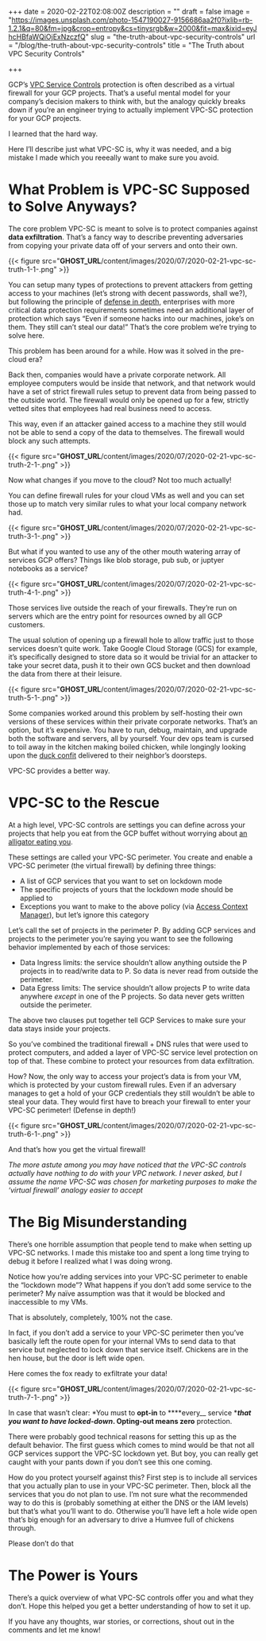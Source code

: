 +++
date = 2020-02-22T02:08:00Z
description = ""
draft = false
image = "https://images.unsplash.com/photo-1547190027-9156686aa2f0?ixlib=rb-1.2.1&q=80&fm=jpg&crop=entropy&cs=tinysrgb&w=2000&fit=max&ixid=eyJhcHBfaWQiOjExNzczfQ"
slug = "the-truth-about-vpc-security-controls"
url = "/blog/the-truth-about-vpc-security-controls"
title = "The Truth about VPC Security Controls"

+++


GCP’s [VPC Service Controls](https://cloud.google.com/vpc-service-controls) protection is often described as a virtual firewall for your GCP projects. That’s a useful mental model for your company’s decision makers to think with, but the analogy quickly breaks down if you’re an engineer trying to actually implement VPC-SC protection for your GCP projects.

I learned that the hard way.

Here I’ll describe just what VPC-SC is, why it was needed, and a big mistake I made which you reeeally want to make sure you avoid.

# What Problem is VPC-SC Supposed to Solve Anyways?

The core problem VPC-SC is meant to solve is to protect companies against ****data exfiltration****. That’s a fancy way to describe preventing adversaries from copying your private data off of your servers and onto their own.

{{< figure src="__GHOST_URL__/content/images/2020/07/2020-02-21-vpc-sc-truth-1-1-.png" >}}

You can setup many types of protections to prevent attackers from getting access to your machines (let’s strong with decent passwords, shall we?), but following the principle of [defense in depth](https://www.imperva.com/learn/application-security/defense-in-depth/), enterprises with more critical data protection requirements sometimes need an additional layer of protection which says “Even if someone hacks into our machines, joke’s on them. They still can’t steal our data!” That’s the core problem we’re trying to solve here.

This problem has been around for a while. How was it solved in the pre-cloud era?

Back then, companies would have a private corporate network. All employee computers would be inside that network, and that network would have a set of strict firewall rules setup to prevent data from being passed to the outside world. The firewall would only be opened up for a few, strictly vetted sites that employees had real business need to access.

This way, even if an attacker gained access to a machine they still would not be able to send a copy of the data to themselves. The firewall would block any such attempts.

{{< figure src="__GHOST_URL__/content/images/2020/07/2020-02-21-vpc-sc-truth-2-1-.png" >}}

Now what changes if you move to the cloud? Not too much actually!

You can define firewall rules for your cloud VMs as well and you can set those up to match very similar rules to what your local company network had.

{{< figure src="__GHOST_URL__/content/images/2020/07/2020-02-21-vpc-sc-truth-3-1-.png" >}}

But what if you wanted to use any of the other mouth watering array of services GCP offers? Things like blob storage, pub sub, or juptyer notebooks as a service?

{{< figure src="__GHOST_URL__/content/images/2020/07/2020-02-21-vpc-sc-truth-4-1-.png" >}}

Those services live outside the reach of your firewalls. They’re run on servers which are the entry point for resources owned by all GCP customers.

The usual solution of opening up a firewall hole to allow traffic just to those services doesn’t quite work. Take Google Cloud Storage (GCS) for example, it’s specifically designed to store data so it would be trivial for an attacker to take your secret data, push it to their own GCS bucket and then download the data from there at their leisure.

{{< figure src="__GHOST_URL__/content/images/2020/07/2020-02-21-vpc-sc-truth-5-1-.png" >}}

Some companies worked around this problem by self-hosting their own versions of these services within their private corporate networks. That’s an option, but it’s expensive. You have to run, debug, maintain, and upgrade both the software and servers, all by yourself. Your dev ops team is cursed to toil away in the kitchen making boiled chicken, while longingly looking upon the [duck confit](https://images.app.goo.gl/KedFe6Tui7kKR7cc7) delivered to their neighbor’s doorsteps.

VPC-SC provides a better way.

# VPC-SC to the Rescue

At a high level, VPC-SC controls are settings you can define across your projects that help you eat from the GCP buffet without worrying about [an alligator eating you](https://youtu.be/YbFnrkeH7IA?t=11).

These settings are called your VPC-SC perimeter. You create and enable a VPC-SC perimeter (the virtual firewall) by defining three things:

* A list of GCP services that you want to set on lockdown mode
* The specific projects of yours that the lockdown mode should be applied to
* Exceptions you want to make to the above policy (via [Access Context Manager](https://cloud.google.com/access-context-manager/docs)), but let’s ignore this category

Let’s call the set of projects in the perimeter P. By adding GCP services and projects to the perimeter you’re saying you want to see the following behavior implemented by each of those services:

* Data Ingress limits: the service shouldn’t allow anything outside the P projects in to read/write data to P. So data is never read from outside the perimeter.
* Data Egress limits: The service shouldn’t allow projects P to write data anywhere _except_ in one of the P projects. So data never gets written outside the perimeter.

The above two clauses put together tell GCP Services to make sure your data stays inside your projects.

So you’ve combined the traditional firewall + DNS rules that were used to protect computers, and added a layer of VPC-SC service level protection on top of that. These combine to protect your resources from data exfiltration.

How? Now, the only way to access your project’s data is from your VM, which is protected by your custom firewall rules. Even if an adversary manages to get a hold of your GCP credentials they still wouldn’t be able to steal your data. They would first have to breach your firewall to enter your VPC-SC perimeter! (Defense in depth!)

{{< figure src="__GHOST_URL__/content/images/2020/07/2020-02-21-vpc-sc-truth-6-1-.png" >}}

And that’s how you get the virtual firewall!

_The more astute among you may have noticed that the VPC-SC controls actually have nothing to do with your VPC network. I never asked, but I assume the name VPC-SC was chosen for marketing purposes to make the ‘virtual firewall’ analogy easier to accept_

# The Big Misunderstanding

There’s one horrible assumption that people tend to make when setting up VPC-SC networks. I made this mistake too and spent a long time trying to debug it before I realized what I was doing wrong.

Notice how you’re adding services into your VPC-SC perimeter to enable the “lockdown mode”? What happens if you don’t add some service to the perimeter? My naïve assumption was that it would be blocked and inaccessible to my VMs.

That is absolutely, completely, 100% not the case.

In fact, if you don’t add a service to your VPC-SC perimeter then you’ve basically left the route open for your internal VMs to send data to that service but neglected to lock down that service itself. Chickens are in the hen house, but the door is left wide open.

Here comes the fox ready to exfiltrate your data!

{{< figure src="__GHOST_URL__/content/images/2020/07/2020-02-21-vpc-sc-truth-7-1-.png" >}}

In case that wasn’t clear: *You must to ****opt-in**** to ****every__ service ***_that you want to have locked-down_. Opting-out means **zero**** protection.

There were probably good technical reasons for setting this up as the default behavior. The first guess which comes to mind would be that not all GCP services support the VPC-SC lockdown yet. But boy, you can really get caught with your pants down if you don’t see this one coming.

How do you protect yourself against this? First step is to include all services that you actually plan to use in your VPC-SC perimeter. Then, block all the services that you do not plan to use. I’m not sure what the recommended way to do this is (probably something at either the DNS or the IAM levels) but that’s what you’ll want to do. Otherwise you’ll have left a hole wide open that’s big enough for an adversary to drive a Humvee full of chickens through.

Please don’t do that

# The Power is Yours

There’s a quick overview of what VPC-SC controls offer you and what they don’t. Hope this helped you get a better understanding of how to set it up.

If you have any thoughts, war stories, or corrections, shout out in the comments and let me know!

